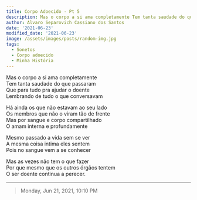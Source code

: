 ```yaml
---
title: Corpo Adoecido - Pt 5
description: Mas o corpo a si ama completamente Tem tanta saudade do que passaram
author: Alvaro Separovich Cassiano dos Santos
date: '2021-06-23'
modified_date: '2021-06-23'
image: /assets/images/posts/random-img.jpg
tags:
  - Sonetos
  - Corpo adoecido
  - Minha História
---    
```

Mas o corpo a si ama completamente    
Tem tanta saudade do que passaram    
Que para tudo pra ajudar o doente    
Lembrando de tudo o que conversavam    
    
Há ainda os que não estavam ao seu lado    
Os membros que não o viram tão de frente    
Mas por sangue e corpo compartilhado    
O amam interna e profundamente    
    
Mesmo passado a vida sem se ver    
A mesma coisa intima eles sentem    
Pois no sangue vem a se conhecer    
    
Mas as vezes não tem o que fazer    
Por que mesmo que os outros órgãos tentem    
O ser doente continua a perecer.             

______

> Monday, Jun 21, 2021, 10:10 PM